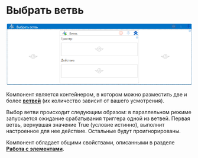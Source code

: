 # Выбрать ветвь

![](<../../../.gitbook/assets/Выбрать ветвь.png>)

Компонент является контейнером, в котором можно разместить две и более [**ветвей**](https://docs.primo-rpa.ru/primo-rpa/g_elements/osnovnye-elementy/els_logic/el_logic_branch) (их количество зависит от вашего усмотрения). 

Выбор ветви происходит следующим образом: в параллельном режиме запускается ожидание срабатывания триггера одной из ветвей. Первая ветвь, вернувшая значение True (условие истинно), выполнит настроенное для нее действие. Остальные будут проигнорированы.

Компонент обладает общими свойствами, описанными в разделе  [**Работа с элементами**](https://docs.primo-rpa.ru/primo-rpa/primo-studio/process/elements).
